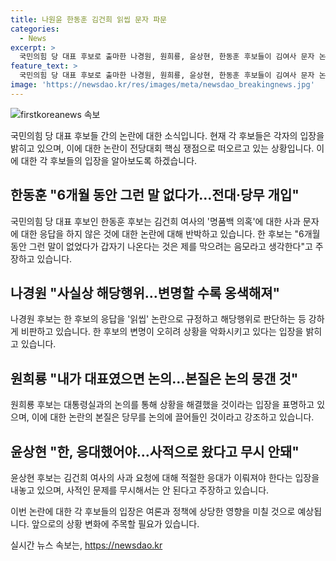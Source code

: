 ```yaml
---
title: 나원윤 한동훈 김건희 읽씹 문자 파문
categories:
  - News
excerpt: >
  국민의힘 당 대표 후보로 출마한 나경원, 원희룡, 윤상현, 한동훈 후보들이 김여사 문자 논란과 관련해 각각의 입장을 피력하며 고조된 분위기 속에서 공정 경선을 약속하고 나섰다. 한동훈 후보는 김여사 문자에 대한 응답이 6개월째에 공개돼 당내 대책위원장이던 당무개입 논란을 살리기 위해 나섰는데, 다른 후보들은 해당행위를 비판하고 대세론을 꺾기 위해 공격했다. 이에 대해 나경원, 원희룡, 윤상현 후보는 각각의 입장을 피력하며 대통령실과의 소통, 의견 물어볼 줄이 결합된 공로의 부족을 지적했다.
feature_text: >
  국민의힘 당 대표 후보로 출마한 나경원, 원희룡, 윤상현, 한동훈 후보들이 김여사 문자 논란과 관련해 각각의 입장을 피력하며 고조된 분위기 속에서 공정 경선을 약속하고 나섰다. 한동훈 후보는 김여사 문자에 대한 응답이 6개월째에 공개돼 당내 대책위원장이던 당무개입 논란을 살리기 위해 나섰는데, 다른 후보들은 해당행위를 비판하고 대세론을 꺾기 위해 공격했다. 이에 대해 나경원, 원희룡, 윤상현 후보는 각각의 입장을 피력하며 대통령실과의 소통, 의견 물어볼 줄이 결합된 공로의 부족을 지적했다.
image: 'https://newsdao.kr/res/images/meta/newsdao_breakingnews.jpg'
---
```


<p><img src="https://newsdao.kr/res/images/meta/newsdao_breakingnews.jpg" alt="firstkoreanews 속보" /></p>

<p>국민의힘 당 대표 후보들 간의 논란에 대한 소식입니다. 현재 각 후보들은 각자의 입장을 밝히고 있으며, 이에 대한 논란이 전당대회 핵심 쟁점으로 떠오르고 있는 상황입니다. 이에 대한 각 후보들의 입장을 알아보도록 하겠습니다. </p>

<h2 data-ke-size="size26">한동훈 "6개월 동안 그런 말 없다가…전대·당무 개입"</h2>

<p>국민의힘 당 대표 후보인 한동훈 후보는 김건희 여사의 '명품백 의혹'에 대한 사과 문자에 대한 응답을 하지 않은 것에 대한 논란에 대해 반박하고 있습니다. 한 후보는 "6개월 동안 그런 말이 없었다가 갑자기 나온다는 것은 제를 막으려는 음모라고 생각한다"고 주장하고 있습니다.</p>

<h2 data-ke-size="size26">나경원 "사실상 해당행위…변명할 수록 옹색해져"</h2>

<p>나경원 후보는 한 후보의 응답을 '읽씹' 논란으로 규정하고 해당행위로 판단하는 등 강하게 비판하고 있습니다. 한 후보의 변명이 오히려 상황을 악화시키고 있다는 입장을 밝히고 있습니다.</p>

<h2 data-ke-size="size26">원희룡 "내가 대표였으면 논의…본질은 논의 뭉갠 것"</h2>

<p>원희룡 후보는 대통령실과의 논의를 통해 상황을 해결했을 것이라는 입장을 표명하고 있으며, 이에 대한 논란의 본질은 당무를 논의에 끌어들인 것이라고 강조하고 있습니다.</p>

<h2 data-ke-size="size26">윤상현 "한, 응대했어야…사적으로 왔다고 무시 안돼"</h2>

<p>윤상현 후보는 김건희 여사의 사과 요청에 대해 적절한 응대가 이뤄져야 한다는 입장을 내놓고 있으며, 사적인 문제를 무시해서는 안 된다고 주장하고 있습니다.</p>

<p>이번 논란에 대한 각 후보들의 입장은 여론과 정책에 상당한 영향을 미칠 것으로 예상됩니다. 앞으로의 상황 변화에 주목할 필요가 있습니다.</p>
실시간 뉴스 속보는, <a href="https://newsdao.kr" rel="dofollow">https://newsdao.kr</a>


